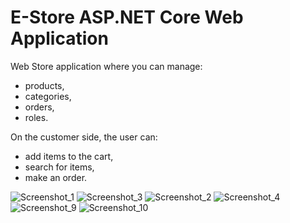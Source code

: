# E-Store ASP.NET Core Web Application

Web Store application where you can manage:
- products,
- categories,
- orders,
- roles.

On the customer side, the user can:
- add items to the cart,
- search for items,
- make an order.

![Screenshot_1](https://github.com/Quoterlock/ComputerStore/assets/109076089/759abe97-97c9-46ae-8592-22e261b97b59)
![Screenshot_3](https://github.com/Quoterlock/ComputerStore/assets/109076089/003afdbb-4d6a-4b0c-8191-f69df2a0e30c)
![Screenshot_2](https://github.com/Quoterlock/ComputerStore/assets/109076089/ab0624fb-1098-4cff-9ee3-a19724f1f97d)
![Screenshot_4](https://github.com/Quoterlock/ComputerStore/assets/109076089/8aa89719-3d78-4a7f-bb81-f6211f31c171)
![Screenshot_9](https://github.com/Quoterlock/ComputerStore/assets/109076089/705a3fa2-0827-4742-9379-245d0952e18f)
![Screenshot_10](https://github.com/Quoterlock/ComputerStore/assets/109076089/ec607499-3063-4c54-83fc-4f409e722ee1)





